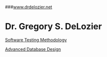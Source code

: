 ###www.drdelozier.net

Dr. Gregory S. DeLozier
=======================

[Software Testing Methodology](software_testing)

[Advanced Database Design](advanced_database)
